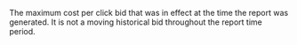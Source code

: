 The maximum cost per click bid that was in effect at the time the report was generated. It is not a moving historical bid throughout the report time period.